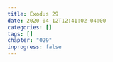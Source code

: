 ```yaml
---
title: Exodus 29
date: 2020-04-12T12:41:02-04:00
categories: []
tags: []
chapter: "029"
inprogress: false
---
```


